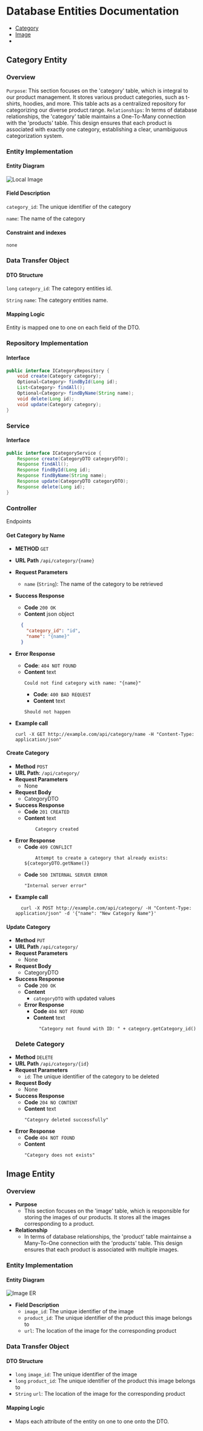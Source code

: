 # Database Entities Documentation
- [Category](#category-entity)
- [Image](#image-entity)
- 
## Category Entity

### Overview 
`Purpose`: This section focuses on the 'category' table, which is integral to our product management. It stores various product categories, such as t-shirts, hoodies, and more. This table acts as a centralized repository for categorizing our diverse product range.
`Relationships`: In terms of database relationships, the 'category' table maintains a One-To-Many connection with the 'products' table. This design ensures that each product is associated with exactly one category, establishing a clear, unambiguous categorization system.

### Entity Implementation
#### Entity Diagram

![Local Image](dist/category_er.png "Category ER")

#### Field Description
`category_id`: The unique identifier of the category

`name`: The name of the category

#### Constraint and indexes
`none`

### Data Transfer Object
#### DTO Structure

`long` `category_id`: The category entities id.

`String` `name`: The category entities name.

#### Mapping Logic

Entity is mapped one to one on each field of the DTO.

### Repository Implementation
#### Interface
```java
public interface ICategoryRepository {
    void create(Category category);
    Optional<Category> findById(Long id);
    List<Category> findAll();
    Optional<Category> findByName(String name);
    void delete(Long id);
    void update(Category category);
}
```

### Service
#### Interface
```java
public interface ICategoryService {
    Response create(CategoryDTO categoryDTO);
    Response findAll();
    Response findById(Long id);
    Response findByName(String name);
    Response update(CategoryDTO categoryDTO);
    Response delete(Long id);
}
```

### Controller
Endpoints
#### Get Category by Name

- **METHOD** `GET`
- **URL Path**  `/api/category/{name}`
- **Request Parameters** 
  - `name` (`String`): The name of the category to be retrieved
- **Success Response**
  - **Code** `200 OK`
  - **Content** json object
  ```json
    {
      "category_id": "id",
      "name": "{name}"
    }
  ```
- **Error Response**
  - **Code**: `404 NOT FOUND`
  - **Content** text
    ```text
    Could not find category with name: "{name}"
    ```
    - **Code**: `400 BAD REQUEST`
    - **Content** text
    ```text
    Should not happen
    ```

- **Example call**
    ```shell
    curl -X GET http://example.com/api/category/name -H "Content-Type: application/json"
    ```

#### Create Category
- **Method** `POST`
- **URL Path**: `/api/category/`
- **Request Parameters**
  - None
- **Request Body**
  - CategoryDTO
- **Success Response**
  - **Code** `201 CREATED`
  - **Content** text
    ```text
        Category created
    ```
- **Error Response**
  - **Code** `409 CONFLICT`
    ```text
        Attempt to create a category that already exists: ${categoryDTO.getName()}
    ```
  - **Code** `500 INTERNAL SERVER ERROR`
    ```text
    "Internal server error"
    ```
- **Example call**
    ```shell
      curl -X POST http://example.com/api/category/ -H "Content-Type: application/json" -d '{"name": "New Category Name"}'
    ```
  
#### Update Category
- **Method** `PUT`
- **URL Path** `/api/category/`
- **Request Parameters**
  - None
- **Request Body**
  - CategoryDTO 
- **Success Response**
  - **Code** `200 OK`
  - **Content**
    - `categoryDTO` with updated values
  - **Error Response**
    - **Code** `404 NOT FOUND`
    - **Content** text
      ```text
        "Category not found with ID: " + category.getCategory_id()
      ```
  ### Delete Category
- **Method** `DELETE`
- **URL Path** `/api/category/{id}`
- **Request Parameters**
  - `id`: The unique identifier of the category to be deleted
- **Request Body**
  - None
- **Success Response**
  - **Code** `204 NO CONTENT`
  - **Content** text
     ```text
     "Category deleted successfully"
     ```
- **Error Response**
  - **Code** `404 NOT FOUND`
  - **Content**
     ```text
     "Category does not exists"
     ```
## Image Entity
### Overview
- **Purpose**
  - This section focuses on the 'image' table, which is responsible for storing the images of our products. It stores all the images corresponding to a product.
- **Relationship**
  - In terms of database relationships, the 'product' table maintainse a Many-To-One connection with the 'products' table. This design ensures that each product is associated with multiple images.

### Entity Implementation
#### Entity Diagram
  ![Image ER](dist/image_er.png)
- **Field Description**
  - `image_id`: The unique identifier of the image
  - `product_id`: The unique identifier of the product this image belongs to
  - `url`: The location of the image for the corresponding product
### Data Transfer Object
#### DTO Structure
  - `long` `image_id`: The unique identifier of the image
  - `long` `product_id`: The unique identifier of the product this image belongs to
  - `String` `url`: The location of the image for the corresponding product
#### Mapping Logic
  - Maps each attribute of the entity on one to one onto the DTO.